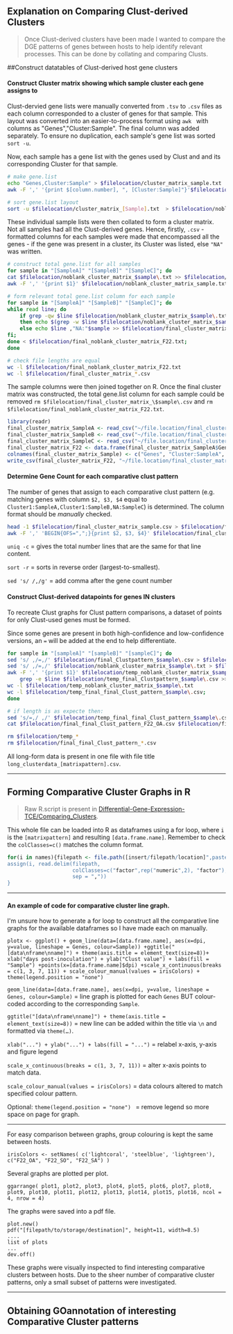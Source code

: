 ## Explanation on Comparing Clust-derived Clusters

> Once Clust-derived clusters have been made I wanted to compare the DGE patterns of genes between hosts to help identify relevant processes. This can be done by collating and comparing Clusts.



##Construct datatables of Clust-derived host gene clusters

#### Construct Cluster matrix showing which sample cluster each gene assigns to

Clust-dervied gene lists were manually converted from `.tsv` to `.csv` files as each column corresponded to a cluster of genes for that sample. This layout was converted into an easier-to-process format using `awk ` with columns as "Genes","Cluster:Sample". The final column was added separately. To ensure no duplication, each sample's gene list was sorted `sort -u`.

Now, each sample has a gene list with the genes used by Clust and and its corresponding Cluster for that sample.

```sh
# make gene.list
echo "Genes,Cluster:Sample" > $filelocation/cluster_matrix_sample.txt
awk -F ',' '{print $[column.number], ", [Cluster:Sample]"}'$filelocation/inputfile.csv >> $filelocation/cluster_matrix_[Sample].txt

# sort gene.list layout
sort -u $filelocation/cluster_matrix_[Sample].txt  > $filelocation/noblank_cluster_matrix_[Sample].txt

```

These individual sample lists were then collated to form a cluster matrix. Not all samples had all the Clust-derived genes. Hence, firstly, `.csv` -formatted columns for each samples were made that encompassed all the genes - if the gene was present in a cluster, its Cluster was listed, else `"NA"` was written.

``` sh
# construct total gene.list for all samples
for sample in "[SampleA]" "[SampleB]" "[SampleC]"; do
cat $filelocation/noblank_cluster_matrix_$sample\.txt >> $filelocation/noblank_cluster_matrix_sample.txt; done &&
awk -F ',' '{print $1}' $filelocation/noblank_cluster_matrix_sample.txt | sort | uniq > $filelocation/final_noblank_cluster_matrix_F22.txt

# form relevant total gene.list column for each sample
for sample in "[SampleA]" "[SampleB]" "[SampleC]"; do
while read line; do
	if grep -qw $line $filelocation/noblank_cluster_matrix_$sample\.txt;
	then echo $(grep -w $line $filelocation/noblank_cluster_matrix_$sample\.txt) >> $filelocation/final_cluster_matrix_$sample\.csv;
	else echo $line ,"NA:"$sample >> $filelocation/final_cluster_matrix_$sample\.csv;
fi;
done < $filelocation/final_noblank_cluster_matrix_F22.txt;
done

# check file lengths are equal
wc -l $filelocation/final_noblank_cluster_matrix_F22.txt
wc -l $filelocation/final_cluster_matrix_*.csv
```

The sample columns were then joined together on R. Once the final cluster matrix was constructed, the total gene.list column for each sample could be removed `rm $filelocation/final_cluster_matrix_\$sample\.csv` and `rm $filelocation/final_noblank_cluster_matrix_F22.txt`.

```R
library(readr)
final_cluster_matrix_SampleA <- read_csv("~/file.location/final_cluster_matrix_SampleA.csv")
final_cluster_matrix_SampleB <- read_csv("~/file.location/final_cluster_matrix_SampleB.csv")
final_cluster_matrix_SampleC <- read_csv("~/file.location/final_cluster_matrix_SampleC.csv")
final_cluster_matrix_F22 <- data.frame(final_cluster_matrix_SampleA$Gene, final_cluster_matrix_SampleA$`Cluster:SampleA`,final_cluster_matrix_SampleB$`Cluster:SampleB`, final_cluster_matrix_SampleC$`Cluster:SampleC`)
colnames(final_cluster_matrix_Sample) <- c("Genes", "Cluster:SampleA", "Cluster:SampleB", "Cluster:SampleC")
write_csv(final_cluster_matrix_F22, "~/file.location/final_cluster_matrix_F22.csv")
```



#### Determine Gene Count for each comparative clust pattern

The number of genes that assign to each comparative clust pattern (e.g. matching genes with column `$2, $3, $4` equal to `Cluster1:SampleA,Cluster1:SampleB,NA:SampleC`) is determined. The column format should be *manually* checked.

``` sh
head -1 $filelocation/final_cluster_matrix_sample.csv > $filelocation/final_cluster_matrix_sample_genecount.csv &&
awk -F ',' 'BEGIN{OFS=",";}{print $2, $3, $4}' $filelocation/final_cluster_matrix_sample.csv | sort | uniq -c | sort -r | sed 's/ /,/g' >> $filelocation/final_cluster_matrix_sample_genecount.csv
```

`uniq -c` = gives the total number lines that are the same for that line content.

`sort -r` = sorts in reverse order (largest-to-smallest).

`sed 's/ /,/g'` = add comma after the gene count number



#### Construct Clust-derived datapoints for genes IN clusters







To recreate Clust graphs for Clust pattern comparisons, a dataset of points for only Clust-used genes must be formed. 









Since some genes are present in both high-confidence and low-confidence versions, an `=` will be added at the end to help differentiate.

```sh
for sample in "[sampleA]" "[sampleB]" "[sampleC]"; do
sed 's/ ,/=,/' $filelocation/final_Clustpattern_$sample\.csv > $filelocation/temp_final_Clustpattern_$sample\.csv
sed 's/ ,/=,/' $filelocation/noblank_cluster_matrix_$sample\.txt > $filelocation/temp_noblank_cluster_matrix_$sample\.txt
awk -F ',' '{print $1}' $filelocation/temp_noblank_cluster_matrix_$sample\.txt | while read line; do
	grep -e $line $filelocation/temp_final_Clustpattern_$sample\.csv >> $filelocation/temp_final_final_Clust_pattern_$sample\.csv; done;
wc -l $filelocation/temp_noblank_cluster_matrix_$sample\.txt
wc -l $filelocation/temp_final_final_Clust_pattern_$sample\.csv;
done

# if length is as expecte then:
sed 's/=,/ ,/' $filelocation/temp_final_final_Clust_pattern_$sample\.csv > $filelocation/final_final_Clust_pattern_$sample\.csv
cat $filelocation/final_final_Clust_pattern_F22_OA.csv $filelocation/final_final_Clust_pattern_F22_SO.csv $filelocation/final_final_Clust_pattern_F22_SA.csv >> $filelocation/identification_final_Clust_pattern_$sample\.csv

rm $filelocation/temp_*
rm $filelocation/final_final_Clust_pattern_*.csv

```













All long-form data is present in one file with file title `long_clusterdata_[matrixpattern].csv`.

******



## Forming Comparative Cluster Graphs in R

> Raw R.script is present in [Differential-Gene-Expression-TCE/Comparing_Clusters](https://github.com/robadgami/Differential-Gene-Expression-TCE/blob/master/Comparing_Clusters/Clustgraphs.R "Clustgraphs.R"). 



This whole file can be loaded into R as dataframes using a for loop, where `i` is the `[matrixpattern]` and resulting `[data.frame.name]`. Remember to check the `colClasses=c()` matches the column format.

```R
for(i in names){filepath <- file.path([insert/filepath/location]",paste("long_clusterdata_",i,".csv",sep=""))
assign(i, read.delim(filepath,
                     colClasses=c("factor",rep("numeric",2), "factor"),
                     sep = ","))
}
```

--------

 #### An example of code for comparative cluster line graph.

I'm unsure how to generate a for loop to construct all the comparative line graphs for the available dataframes so I have made each on manually.

```
plotx <- ggplot() + geom_line(data=[data.frame.name], aes(x=dpi, y=value, lineshape = Genes, colour=Sample)) +ggtitle("[data\nframe\nname]") + theme(axis.title = element_text(size=8))+ xlab("days post-inoculation") + ylab("Clust value") + labs(fill = "Sample") +points(x=[data.frame.name]$dpi) +scale_x_continuous(breaks = c(1, 3, 7, 11)) + scale_colour_manual(values = irisColors) + theme(legend.position = "none")
```

`geom_line(data=[data.frame.name], aes(x=dpi, y=value, lineshape = Genes, colour=Sample)` = line graph is plotted for each `Genes` BUT colour-coded according to the corresponding `Sample`. 

`ggtitle("[data\nframe\nname]") + theme(axis.title = element_text(size=8))` = new line can be added within the title via `\n` and formatted via `theme(…)`.

`xlab("...") + ylab("...") + labs(fill = "...")` = relabel x-axis, y-axis and figure legend

`scale_x_continuous(breaks = c(1, 3, 7, 11))` = alter x-axis points to match data.

`scale_colour_manual(values = irisColors)`  = data colours altered to match specified colour pattern.

Optional: `theme(legend.position = "none") ` = remove legend so more space on page for graph.

---------

For easy comparison between graphs, group colouring is kept the same between hosts.

```
irisColors <- setNames( c('lightcoral', 'steelblue', 'lightgreen'), c("F22_OA", "F22_SO", "F22_SA") )
```

Several graphs are plotted per plot.

```
ggarrange( plot1, plot2, plot3, plot4, plot5, plot6, plot7, plot8, plot9, plot10, plot11, plot12, plot13, plot14, plot15, plot16, ncol = 4, nrow = 4)
```

The graphs were saved into a pdf file.

```
plot.new()
pdf("[filepath/to/storage/destination]", height=11, width=8.5)
....
list of plots
...
dev.off()

```



These graphs were visually inspected to find interesting comparative clusters between hosts. Due to the sheer number of comparative cluster patterns, only a small subset of patterns were investigated.

****



## Obtaining GOannotation of interesting Comparative Cluster patterns

